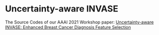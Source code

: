 # Uncertainty-aware INVASE
The Source Codes of our AAAI 2021 Workshop paper: [Uncertainty-aware INVASE: Enhanced Breast Cancer Diagnosis Feature Selection](https://taih20.github.io/papers/4/CameraReady/AAAI_Workshop_2021_merged.pdf)

